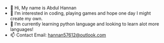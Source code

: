 - 👋 Hi, My name is Abdul Hannan
- 👀 I’m interested in coding, playing games and hope one day I might create my own.
- 🌱 I’m currently learning python language and looking to learn alot more languages!
- 📫 Contact Email: hannan57612@outlook.com

<!---
hannanGEENO/hannanGEENO is a ✨ special ✨ repository because its `README.md` (this file) appears on your GitHub profile.
You can click the Preview link to take a look at your changes.
--->
